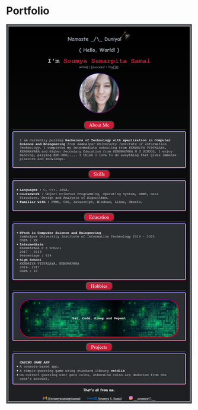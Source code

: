 # Portfolio

![alt text](https://github.com/soumy47/Portfolio/blob/main/Screenshot%202022-07-31%20at%2013-09-58%20Soumya's%20Portfolio.png )
